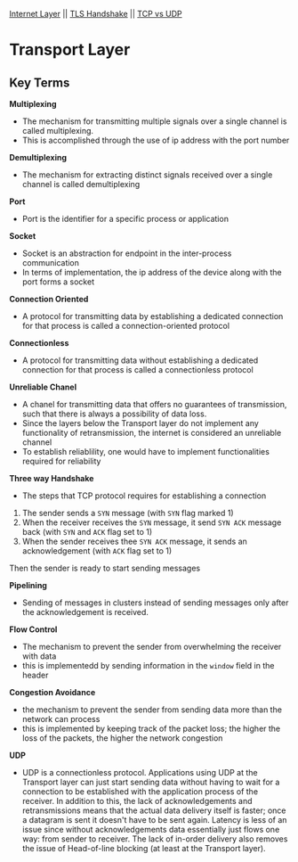 [Internet Layer](internet.md) || [TLS Handshake](tls_handshake.md) || [TCP vs UDP](tcp_vs_udp.md)

# Transport Layer

## Key Terms

__Multiplexing__
* The mechanism for transmitting multiple signals over a single channel is called multiplexing.
* This is accomplished through the use of ip address with the port number

__Demultiplexing__
*  The mechanism for extracting distinct signals received over a single channel is called demultiplexing

__Port__
* Port is the identifier for a specific process or application

__Socket__
* Socket is an abstraction for endpoint in the inter-process communication
* In terms of implementation, the ip address of the device along with the port forms a socket

__Connection Oriented__
* A protocol for transmitting data by establishing a dedicated connection for that process is called a connection-oriented protocol

__Connectionless__
* A protocol for transmitting data without establishing a dedicated connection for that process is called a connectionless protocol

__Unreliable Chanel__
* A chanel for transmitting data that offers no guarantees of transmission, such that there is always a possibility of data loss.
* Since the layers below the Transport layer do not implement any functionality of retransmission, the internet is considered an unreliable channel
* To establish reliablility, one would have to implement functionalities required for reliability

__Three way Handshake__
* The steps that TCP protocol requires for establishing a connection
1. The sender sends a `SYN` message (with `SYN` flag marked 1)
2. When the receiver receives the `SYN` message, it send `SYN ACK` message back (with `SYN` and `ACK` flag set to 1)
3. When the sender receives thee `SYN ACK` message, it sends an acknowledgement (with `ACK` flag set to 1)

Then the sender is ready to start sending messages

__Pipelining__
* Sending of messages in clusters instead of sending messages only after the acknowledgement is received.

__Flow Control__
* The mechanism to prevent the sender from overwhelming the receiver with data
* this is implementedd by sending information in the `window` field in the header

__Congestion Avoidance__
* the mechanism to prevent the sender from sending data more than the network can process
* this is implemented by keeping track of the packet loss; the higher the loss of the packets, the higher the network congestion

__UDP__
* UDP is a connectionless protocol. Applications using UDP at the Transport layer can just start sending data without having to wait for a connection to be established with the application process of the receiver. In addition to this, the lack of acknowledgements and retransmissions means that the actual data delivery itself is faster; once a datagram is sent it doesn't have to be sent again. Latency is less of an issue since without acknowledgements data essentially just flows one way: from sender to receiver. The lack of in-order delivery also removes the issue of Head-of-line blocking (at least at the Transport layer).